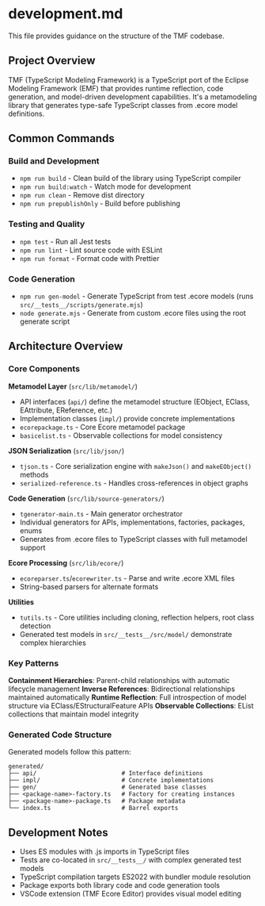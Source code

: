 # development.md

This file provides guidance on the structure of the TMF codebase.

## Project Overview

TMF (TypeScript Modeling Framework) is a TypeScript port of the Eclipse Modeling Framework (EMF) that provides runtime reflection, code generation, and model-driven development capabilities. It's a metamodeling library that generates type-safe TypeScript classes from .ecore model definitions.

## Common Commands

### Build and Development
- `npm run build` - Clean build of the library using TypeScript compiler
- `npm run build:watch` - Watch mode for development 
- `npm run clean` - Remove dist directory
- `npm run prepublishOnly` - Build before publishing

### Testing and Quality
- `npm test` - Run all Jest tests
- `npm run lint` - Lint source code with ESLint 
- `npm run format` - Format code with Prettier

### Code Generation
- `npm run gen-model` - Generate TypeScript from test .ecore models (runs `src/__tests__/scripts/generate.mjs`)
- `node generate.mjs` - Generate from custom .ecore files using the root generate script

## Architecture Overview

### Core Components

**Metamodel Layer** (`src/lib/metamodel/`)
- API interfaces (`api/`) define the metamodel structure (EObject, EClass, EAttribute, EReference, etc.)
- Implementation classes (`impl/`) provide concrete implementations
- `ecorepackage.ts` - Core Ecore metamodel package
- `basicelist.ts` - Observable collections for model consistency

**JSON Serialization** (`src/lib/json/`)
- `tjson.ts` - Core serialization engine with `makeJson()` and `makeEObject()` methods
- `serialized-reference.ts` - Handles cross-references in object graphs

**Code Generation** (`src/lib/source-generators/`)
- `tgenerator-main.ts` - Main generator orchestrator
- Individual generators for APIs, implementations, factories, packages, enums
- Generates from .ecore files to TypeScript classes with full metamodel support

**Ecore Processing** (`src/lib/ecore/`)
- `ecoreparser.ts`/`ecorewriter.ts` - Parse and write .ecore XML files
- String-based parsers for alternate formats

**Utilities**
- `tutils.ts` - Core utilities including cloning, reflection helpers, root class detection
- Generated test models in `src/__tests__/src/model/` demonstrate complex hierarchies

### Key Patterns

**Containment Hierarchies**: Parent-child relationships with automatic lifecycle management
**Inverse References**: Bidirectional relationships maintained automatically
**Runtime Reflection**: Full introspection of model structure via EClass/EStructuralFeature APIs
**Observable Collections**: EList collections that maintain model integrity

### Generated Code Structure

Generated models follow this pattern:
```
generated/
├── api/                        # Interface definitions
├── impl/                       # Concrete implementations  
├── gen/                        # Generated base classes
├── <package-name>-factory.ts   # Factory for creating instances
├── <package-name>-package.ts   # Package metadata
└── index.ts                    # Barrel exports
```

## Development Notes

- Uses ES modules with .js imports in TypeScript files
- Tests are co-located in `src/__tests__/` with complex generated test models
- TypeScript compilation targets ES2022 with bundler module resolution
- Package exports both library code and code generation tools
- VSCode extension (TMF Ecore Editor) provides visual model editing